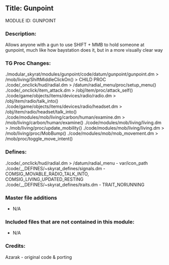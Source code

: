 ## Title: Gunpoint

MODULE ID: GUNPOINT

### Description:

Allows anyone with a gun to use SHIFT + MMB to hold someone at gunpoint, much like how baystation does it, but in a more visually clear way

### TG Proc Changes:

 ./modular_skyrat/modules/gunpoint/code/datum/gunpoint/gunpoint.dm > /mob/living/ShiftMiddleClickOn() > CHILD PROC
 ./code/_onclick/hud/radial.dm > /datum/radial_menu/proc/setup_menu()
 ./code/_onclick/item_attack.dm > /obj/item/proc/attack_self()
 ./code/game/objects/items/devices/radio/radio.dm > /obj/item/radio/talk_into()
 ./code/game/objects/items/devices/radio/headset.dm > /obj/item/radio/headset/talk_into() 
 ./code/modules/mob/living/carbon/human/examine.dm > /mob/living/carbon/human/examine()
 ./code/modules/mob/living/living.dm > /mob/living/proc/update_mobility()
 ./code/modules/mob/living/living.dm > /mob/living/proc/MobBump()
 ./code/modules/mob/mob_movement.dm > /mob/proc/toggle_move_intent()

### Defines:

 ./code/_onclick/hud/radial.dm > /datum/radial_menu - var/icon_path
 ./code/__DEFINES/~skyrat_defines/signals.dm - COMSIG_MOVABLE_RADIO_TALK_INTO, COMSIG_LIVING_UPDATED_RESTING 
 ./code/__DEFINES/~skyrat_defines/traits.dm - TRAIT_NORUNNING

### Master file additions

- N/A

### Included files that are not contained in this module:

- N/A

### Credits:
Azarak - original code & porting
